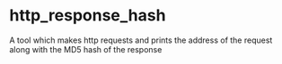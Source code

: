# http_response_hash
A tool which makes http requests and prints the address of the request along with the MD5 hash of the response

